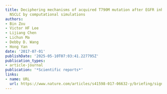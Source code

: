 ```yaml
---
title: Deciphering mechanisms of acquired T790M mutation after EGFR inhibitors for
  NSCLC by computational simulations
authors:
- Bin Zou
- Victor HF Lee
- Lijiang Chen
- Lichun Ma
- Debby D. Wang
- Hong Yan
date: '2017-07-01'
publishDate: '2025-05-10T07:03:41.227795Z'
publication_types:
- article-journal
publication: '*Scientific reports*'
links:
- name: URL
  url: https://www.nature.com/articles/s41598-017-06632-y/briefing/signup
---
```

